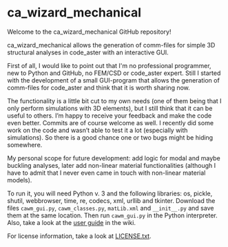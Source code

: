 # ca_wizard_mechanical
Welcome to the ca_wizard_mechanical GitHub repository!

ca_wizard_mechanical allows the generation of comm-files for simple 3D structural analyses in code_aster with an interactive GUI.

First of all, I would like to point out that I'm no professional programmer, new to Python and GitHub, no FEM/CSD or code_aster expert. Still I started with the development of a small GUI-program that allows the generation of comm-files for code_aster and think that it is worth sharing now.

The functionality is a little bit cut to my own needs (one of them being that I only perform simulations with 3D elements), but I still think that it can be useful to others. I’m happy to receive your feedback and make the code even better. Commits are of course welcome as well.
I recently did some work on the code and wasn’t able to test it a lot (especially with simulations). So there is a good chance one or two bugs might be hiding somewhere.

My personal scope for future development: add logic for modal and maybe buckling analyses, later add non-linear material functionalities (although I have to admit that I never even came in touch with non-linear material models).

To run it, you will need Python v. 3 and the following libraries: os, pickle, shutil, webbrowser, time, re, codecs, xml, urllib and tkinter. Download the files `cawm_gui.py`, `cawm_classes.py`, `matLib.xml` and `__init__.py` and save them at the same location. Then run `cawm_gui.py` in the Python interpreter. Also, take a look at the [user guide](https://github.com/kaktus018/ca_wizard_mechanical/wiki/User-Guide) in the wiki.

For license information, take a look at [LICENSE.txt](LICENSE.txt).
